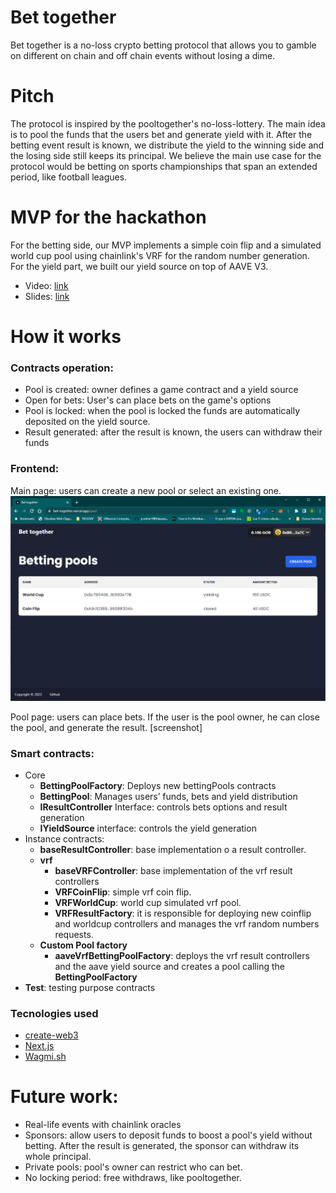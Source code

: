 # Bet together
Bet together is a no-loss crypto betting protocol that allows you to gamble on different on chain and off chain events without losing a dime.

# Pitch
The protocol is inspired by the pooltogether's no-loss-lottery. The main idea is to pool the funds that the users bet and generate yield with it. After the betting event result is known, we distribute the yield to the winning side and the losing side still keeps its principal. We believe the main use case for the protocol would be betting on sports championships that span an extended period, like football leagues.

# MVP for the hackathon

For the betting side, our MVP implements a simple coin flip and a simulated world cup pool using chainlink's VRF for the random number generation. For the yield part, we built our yield source on top of AAVE V3.

- Video: [link](https://www.youtube.com/watch?v=do5MtpuHCZM)
- Slides: [link](https://docs.google.com/presentation/d/1mNRR-ulZWYaKc9-WqByxrcpb3BvaAlYNmjsQOidGKwg/edit#slide=id.p)

# How it works
### Contracts operation:
- Pool is created: owner defines a game contract and a yield source
- Open for bets: User's can place bets on the game's options
- Pool is locked: when the pool is locked the funds are automatically deposited on the yield source.
- Result generated: after the result is known, the users can withdraw their funds

### Frontend:
Main page: users can create a new pool or select an existing one.
![image](.images/poolpage.png)

Pool page: users can place bets. If the user is the pool owner, he can close the pool, and generate the result.
[screenshot]

### Smart contracts:
- Core
  - **BettingPoolFactory**: Deploys new bettingPools contracts
  - **BettingPool**: Manages users’ funds, bets and yield distribution
  - **IResultController** Interface: controls bets options and result generation
  - **IYieldSource** interface: controls the yield generation
- Instance contracts:
  - **baseResultController**: base implementation o a result controller.
  - **vrf**
    - **baseVRFController**: base implementation of the vrf result controllers
    - **VRFCoinFlip**: simple vrf coin flip.
    - **VRFWorldCup**: world cup simulated vrf pool.
    - **VRFResultFactory**: it is responsible for deploying new coinflip and worldcup controllers and manages the vrf random numbers requests.
  - **Custom Pool factory**
    - **aaveVrfBettingPoolFactory**: deploys the vrf result controllers and the aave yield source and creates a pool calling the **BettingPoolFactory**
- **Test**: testing purpose contracts

### Tecnologies used

- [create-web3](https://www.create-web3.xyz/)
- [Next.js](https://nextjs.org/)
- [Wagmi.sh](https://wagmi.sh/)


# Future work:
- Real-life events with chainlink oracles
- Sponsors: allow users to deposit funds to boost a pool's yield without betting. After the result is generated, the sponsor can withdraw its whole principal.
- Private pools: pool's owner can restrict who can bet.
- No locking period: free withdraws, like pooltogether.
